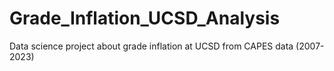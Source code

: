 # Grade_Inflation_UCSD_Analysis
Data science project about grade inflation at UCSD from CAPES data (2007-2023)
